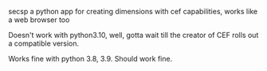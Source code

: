 secsp a python app for creating dimensions with cef capabilities, works like a web browser too



Doesn't work with python3.10, well, gotta wait till the creator of CEF rolls out a compatible version.

Works fine with python 3.8, 3.9. Should work fine. 
